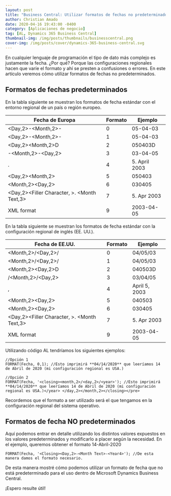 ```yaml
---
layout: post
title: "Business Central: Utilizar formatos de fechas no predeterminados"
author: Christian Amado
date: 2020-04-16 19:43:00 -0400
category: [Aplicaciones de negocio]
tag: [AL, Dynamics 365 Business Central]
thumbnail-img: /img/posts/thumbnails/businesscentral.png
cover-img: /img/posts/cover/dynamics-365-business-central.svg
---
```


En cualquier lenguaje de programación el tipo de dato más complejo es justamente la fecha. ¿Por qué? Porque las configuraciones regionales hacen que varíe el formato y ahí se presten a confusiones o errores. En este artículo veremos cómo utilizar formatos de fechas no predeterminados.

<!--more-->

## Formatos de fechas predeterminados

En la tabla siguiente se muestran los formatos de fecha estándar con el
entorno regional de un país o región europeo.

|                   Fecha de Europa                   | Formato |    Ejemplo    |
|-----------------------------------------------------|---------|---------------|
|          <Closing><Day,2>-<Month,2>-<Year>          |    0    |   05-04-03    |
|          <Closing><Day,2>-<Month,2>-<Year>          |    1    |   05-04-03    |
|          <Day,2><Month,2><Year><Closing>D           |    2    |    050403D    |
|          <Closing><Year>-<Month,2>-<Day,2>          |    3    |   03-04-05    |
|        <Closing><Day>. <Month Text> <Year4>         |    4    | 5. April 2003 |
|           <Closing><Day,2><Month,2><Year>           |    5    |    050403     |
|           <Closing><Year><Month,2><Day,2>           |    6    |    030405     |
| <Day,2><Filler Character, >. <Month Text,3> <Year4> |    7    |  5. Apr 2003  |
|                     XML format                      |    9    |  2003-04-05   |

En la tabla siguiente se muestran los formatos de fecha estándar con la
configuración regional de inglés (EE. UU.).

|                   Fecha de EE.UU.                   | Formato |    Ejemplo    |
|-----------------------------------------------------|---------|---------------|
|          <Closing><Month,2>/<Day,2>/<Year>          |    0    |   04/05/03    |
|          <Closing><Month,2>/<Day,2>/<Year>          |    1    |   04/05/03    |
|          <Month,2><Day,2><Year><Closing>D           |    2    |    040503D    |
|          <Closing><Year>/<Month,2>/<Day,2>          |    3    |   03/04/05    |
|        <Month Text> <Closing><Day>, <Year4>         |    4    | April 5, 2003 |
|           <Closing><Month,2><Day,2><Year>           |    5    |    040503     |
|           <Closing><Year><Month,2><Day,2>           |    6    |    030405     |
| <Day,2><Filler Character, >. <Month Text,3> <Year4> |    7    |  5. Apr 2003  |
|                     XML format                      |    9    |  2003-04-05   |

Utilizando código AL tendríamos los siguientes ejemplos:
```
//Opción 1
FORMAT(Fecha, 0,1); //Esto imprimirá **04/14/2020** que leeríamos 14 de Abril de 2020 (mi configuración regional es USA.)

//Opción 2
FORMAT(Fecha, '<closing><month,2>/<day,2>/<year>'); //Esto imprimirá **04/14/2020** que leeríamos 14 de Abril de 2020 (mi configuración regional es USA.)</year> </day,2></month,2></closing></pre>
```
Recordemos que el formato a ser utilizado será el que tengamos en la configuración regional del sistema operativo.

## Formatos de fecha NO predeterminados

Aquí podemos entrar en detalle utilizando los distintos valores expuestos en los valores predeterminados y modificarlo a placer según la necesidad. En el ejemplo, queremos obtener el formato 14-Abril-2020
```
FORMAT(Fecha, '<Closing><Day,2>-<Month Text>-<Year4>'); //De esta manera damos el formato necesario.
```
De esta manera mostré cómo podemos utilizar un formato de fecha que no está predeterminado para el uso dentro de Microsoft Dynamics Business Central.

¡Espero resulte útil!